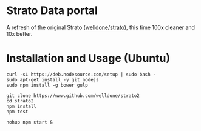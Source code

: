 Strato Data portal
=======
A refresh of the original Strato ([welldone/strato](http://github.com/WellDone/Strato)), this time 100x cleaner and 10x better.

# Installation and Usage (Ubuntu)

```shell
curl -sL https://deb.nodesource.com/setup | sudo bash -
sudo apt-get install -y git nodejs
sudo npm install -g bower gulp

git clone https://www.github.com/welldone/strato2
cd strato2
npm install
npm test

nohup npm start &
```